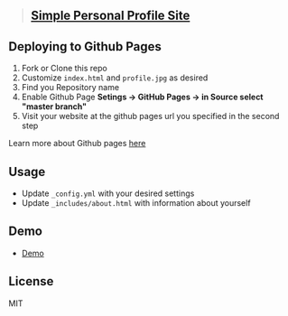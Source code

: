 >## [Simple Personal Profile Site](https://galiprandi.github.io/me/)


## Deploying to Github Pages

1. Fork or Clone this repo
2. Customize `index.html` and `profile.jpg` as desired
3. Find you Repository name
4. Enable Github Page **Setings -> GitHub Pages -> in Source select "master branch"**
5. Visit your website at the github pages url you specified in the second step

Learn more about Github pages <a href="https://pages.github.com/">here</a>

## Usage

- Update `_config.yml` with your desired settings
- Update `_includes/about.html` with information about yourself

## Demo

- [Demo](./)

## License

MIT
